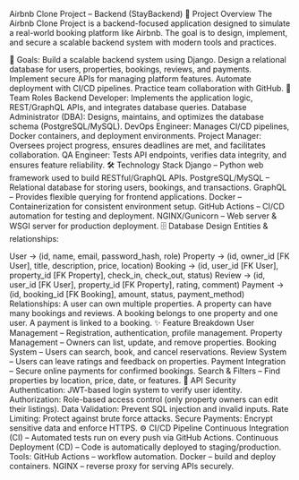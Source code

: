 Airbnb Clone Project – Backend (StayBackend)
📌 Project Overview
The Airbnb Clone Project is a backend-focused application designed to simulate a real-world booking platform like Airbnb.
The goal is to design, implement, and secure a scalable backend system with modern tools and practices.

🎯 Goals:
Build a scalable backend system using Django.
Design a relational database for users, properties, bookings, reviews, and payments.
Implement secure APIs for managing platform features.
Automate deployment with CI/CD pipelines.
Practice team collaboration with GitHub.
👥 Team Roles
Backend Developer: Implements the application logic, REST/GraphQL APIs, and integrates database queries.
Database Administrator (DBA): Designs, maintains, and optimizes the database schema (PostgreSQL/MySQL).
DevOps Engineer: Manages CI/CD pipelines, Docker containers, and deployment environments.
Project Manager: Oversees project progress, ensures deadlines are met, and facilitates collaboration.
QA Engineer: Tests API endpoints, verifies data integrity, and ensures feature reliability.
🛠 Technology Stack
Django – Python web framework used to build RESTful/GraphQL APIs.
PostgreSQL/MySQL – Relational database for storing users, bookings, and transactions.
GraphQL – Provides flexible querying for frontend applications.
Docker – Containerization for consistent environment setup.
GitHub Actions – CI/CD automation for testing and deployment.
NGINX/Gunicorn – Web server & WSGI server for production deployment.
🗄 Database Design
Entities & relationships:

User → (id, name, email, password_hash, role)
Property → (id, owner_id [FK User], title, description, price, location)
Booking → (id, user_id [FK User], property_id [FK Property], check_in, check_out, status)
Review → (id, user_id [FK User], property_id [FK Property], rating, comment)
Payment → (id, booking_id [FK Booking], amount, status, payment_method)
Relationships:
A user can own multiple properties.
A property can have many bookings and reviews.
A booking belongs to one property and one user.
A payment is linked to a booking.
✨ Feature Breakdown
User Management – Registration, authentication, profile management.
Property Management – Owners can list, update, and remove properties.
Booking System – Users can search, book, and cancel reservations.
Review System – Users can leave ratings and feedback on properties.
Payment Integration – Secure online payments for confirmed bookings.
Search & Filters – Find properties by location, price, date, or features.
🔐 API Security
Authentication: JWT-based login system to verify user identity.
Authorization: Role-based access control (only property owners can edit their listings).
Data Validation: Prevent SQL injection and invalid inputs.
Rate Limiting: Protect against brute force attacks.
Secure Payments: Encrypt sensitive data and enforce HTTPS.
⚙ CI/CD Pipeline
Continuous Integration (CI) – Automated tests run on every push via GitHub Actions.
Continuous Deployment (CD) – Code is automatically deployed to staging/production.
Tools:
GitHub Actions – workflow automation.
Docker – build and deploy containers.
NGINX – reverse proxy for serving APIs securely.
